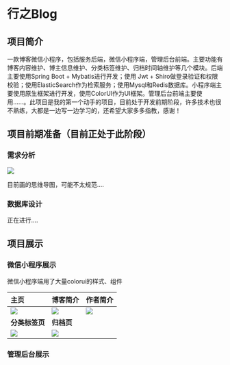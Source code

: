 # 行之Blog

## 项目简介

一款博客微信小程序，包括服务后端，微信小程序端，管理后台前端。主要功能有博客内容维护、博主信息维护、分类标签维护、归档时间轴维护等几个模块。后端主要使用Spring Boot + Mybatis进行开发；使用 Jwt + Shiro做登录验证和权限校验；使用ElasticSearch作为检索服务；使用Mysql和Redis数据库。小程序端主要使用原生框架进行开发，使用ColorUI作为UI框架。管理后台前端主要使用......。此项目是我的第一个动手的项目，目前处于开发前期阶段，许多技术也很不熟练，大都是一边写一边学习的，还希望大家多多指教，感谢！

## 项目前期准备（目前正处于此阶段）

### 需求分析

<img src="http://qiniupublic.qingpingyue.top/%E8%A1%8C%E4%B9%8BBlog%E6%80%9D%E7%BB%B4%E5%AF%BC%E5%9B%BE.png"/>

目前画的思维导图，可能不太规范....

### 数据库设计

正在进行....

## 项目展示

### 微信小程序展示

微信小程序端用了大量colorui的样式、组件

| 主页                                                         | 博客简介                                                     | 作者简介                                                     |
| :----------------------------------------------------------- | ------------------------------------------------------------ | ------------------------------------------------------------ |
| <img src="http://qiniupublic.qingpingyue.top/xingzhi-blog-2.jpg"/> | <img src="http://qiniupublic.qingpingyue.top/xingzhi-blog-4.jpg"/> | <img src="http://qiniupublic.qingpingyue.top/xingzhi-blog-3.jpg"/> |
| **分类标签页**                                               | **归档页**                                                   |                                                              |
| <img src="http://qiniupublic.qingpingyue.top/xingzhi-blog-5.jpg"/> | <img src="http://qiniupublic.qingpingyue.top/xingzhi-blog-1.jpg"/> |                                                              |

### 管理后台展示

### 